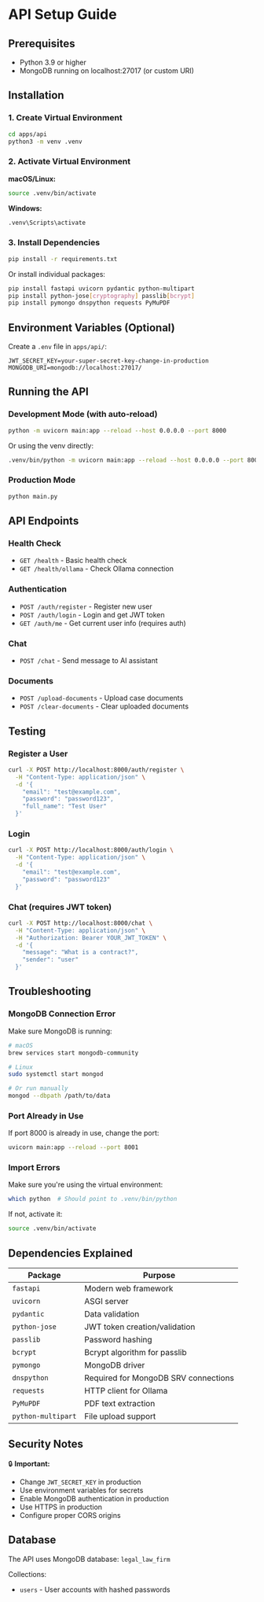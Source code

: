 # API Setup Guide

## Prerequisites
- Python 3.9 or higher
- MongoDB running on localhost:27017 (or custom URI)

## Installation

### 1. Create Virtual Environment
```bash
cd apps/api
python3 -m venv .venv
```

### 2. Activate Virtual Environment

**macOS/Linux:**
```bash
source .venv/bin/activate
```

**Windows:**
```bash
.venv\Scripts\activate
```

### 3. Install Dependencies
```bash
pip install -r requirements.txt
```

Or install individual packages:
```bash
pip install fastapi uvicorn pydantic python-multipart
pip install python-jose[cryptography] passlib[bcrypt]
pip install pymongo dnspython requests PyMuPDF
```

## Environment Variables (Optional)

Create a `.env` file in `apps/api/`:

```env
JWT_SECRET_KEY=your-super-secret-key-change-in-production
MONGODB_URI=mongodb://localhost:27017/
```

## Running the API

### Development Mode (with auto-reload)
```bash
python -m uvicorn main:app --reload --host 0.0.0.0 --port 8000
```

Or using the venv directly:
```bash
.venv/bin/python -m uvicorn main:app --reload --host 0.0.0.0 --port 8000
```

### Production Mode
```bash
python main.py
```

## API Endpoints

### Health Check
- `GET /health` - Basic health check
- `GET /health/ollama` - Check Ollama connection

### Authentication
- `POST /auth/register` - Register new user
- `POST /auth/login` - Login and get JWT token
- `GET /auth/me` - Get current user info (requires auth)

### Chat
- `POST /chat` - Send message to AI assistant

### Documents
- `POST /upload-documents` - Upload case documents
- `POST /clear-documents` - Clear uploaded documents

## Testing

### Register a User
```bash
curl -X POST http://localhost:8000/auth/register \
  -H "Content-Type: application/json" \
  -d '{
    "email": "test@example.com",
    "password": "password123",
    "full_name": "Test User"
  }'
```

### Login
```bash
curl -X POST http://localhost:8000/auth/login \
  -H "Content-Type: application/json" \
  -d '{
    "email": "test@example.com",
    "password": "password123"
  }'
```

### Chat (requires JWT token)
```bash
curl -X POST http://localhost:8000/chat \
  -H "Content-Type: application/json" \
  -H "Authorization: Bearer YOUR_JWT_TOKEN" \
  -d '{
    "message": "What is a contract?",
    "sender": "user"
  }'
```

## Troubleshooting

### MongoDB Connection Error
Make sure MongoDB is running:
```bash
# macOS
brew services start mongodb-community

# Linux
sudo systemctl start mongod

# Or run manually
mongod --dbpath /path/to/data
```

### Port Already in Use
If port 8000 is already in use, change the port:
```bash
uvicorn main:app --reload --port 8001
```

### Import Errors
Make sure you're using the virtual environment:
```bash
which python  # Should point to .venv/bin/python
```

If not, activate it:
```bash
source .venv/bin/activate
```

## Dependencies Explained

| Package | Purpose |
|---------|---------|
| `fastapi` | Modern web framework |
| `uvicorn` | ASGI server |
| `pydantic` | Data validation |
| `python-jose` | JWT token creation/validation |
| `passlib` | Password hashing |
| `bcrypt` | Bcrypt algorithm for passlib |
| `pymongo` | MongoDB driver |
| `dnspython` | Required for MongoDB SRV connections |
| `requests` | HTTP client for Ollama |
| `PyMuPDF` | PDF text extraction |
| `python-multipart` | File upload support |

## Security Notes

🔒 **Important:**
- Change `JWT_SECRET_KEY` in production
- Use environment variables for secrets
- Enable MongoDB authentication in production
- Use HTTPS in production
- Configure proper CORS origins

## Database

The API uses MongoDB database: `legal_law_firm`

Collections:
- `users` - User accounts with hashed passwords
